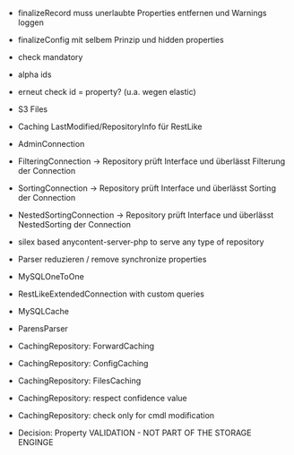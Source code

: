 - finalizeRecord muss unerlaubte Properties entfernen und Warnings loggen
- finalizeConfig mit selbem Prinzip und hidden properties
- check mandatory
- alpha ids
- erneut check id = property? (u.a. wegen elastic)
- S3 Files
- Caching LastModified/RepositoryInfo für RestLike
- AdminConnection
- FilteringConnection -> Repository prüft Interface und überlässt Filterung der Connection
- SortingConnection -> Repository prüft Interface und überlässt Sorting der Connection
- NestedSortingConnection -> Repository prüft Interface und überlässt NestedSorting der Connection
- silex based anycontent-server-php to serve any type of repository
- Parser reduzieren / remove synchronize properties
- MySQLOneToOne
- RestLikeExtendedConnection with custom queries
- MySQLCache
- ParensParser
- CachingRepository: ForwardCaching
- CachingRepository: ConfigCaching
- CachingRepository: FilesCaching
- CachingRepository: respect confidence value
- CachingRepository: check only for cmdl modification

- Decision: Property VALIDATION - NOT PART OF THE STORAGE ENGINGE  